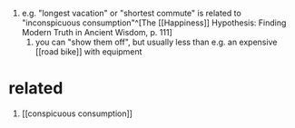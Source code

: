 1. e.g. "longest vacation" or "shortest commute" is related to "inconspicuous consumption"^[The [[Happiness]] Hypothesis: Finding Modern Truth in Ancient Wisdom, p. 111]
	1. you can "show them off", but usually less than e.g. an expensive [[road bike]] with equipment

# related
1. [[conspicuous consumption]]
